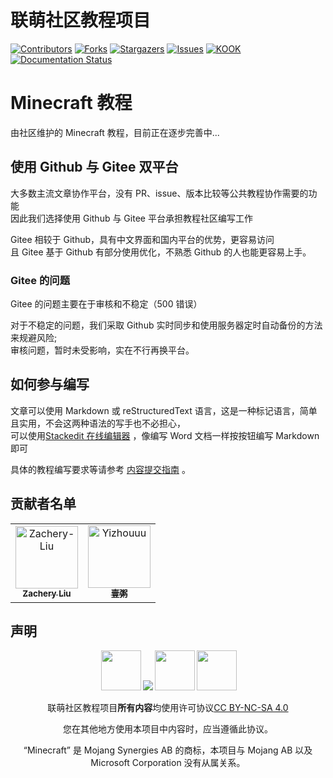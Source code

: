 

# 联萌社区教程项目

<!-- PROJECT SHIELDS -->

[![Contributors][contributors-shield]][contributors-url]
[![Forks][forks-shield]][forks-url]
[![Stargazers][stars-shield]][stars-url]
[![Issues][issues-shield]][issues-url]
[![KOOK][Kook-shield]][Kook-url]
[![Documentation Status][doc-shield]][doc-url]


# Minecraft 教程  
由社区维护的 Minecraft 教程，目前正在逐步完善中...  

## 使用 Github 与 Gitee 双平台 
大多数主流文章协作平台，没有 PR、issue、版本比较等公共教程协作需要的功能<br>
因此我们选择使用 Github 与 Gitee 平台承担教程社区编写工作

Gitee 相较于 Github，具有中文界面和国内平台的优势，更容易访问<br>
且 Gitee 基于 Github 有部分使用优化，不熟悉 Github 的人也能更容易上手。<br>


### Gitee 的问题 
Gitee 的问题主要在于审核和不稳定（500 错误）

对于不稳定的问题，我们采取 Github 实时同步和使用服务器定时自动备份的方法来规避风险; <br>
审核问题，暂时未受影响，实在不行再换平台。

## 如何参与编写 
文章可以使用 Markdown 或 reStructuredText 语言，这是一种标记语言，简单且实用，不会这两种语法的写手也不必担心，<br>
可以使用[Stackedit 在线编辑器](https://stackedit.cn/) ，像编写 Word 文档一样按按钮编写 Markdown 即可  

具体的教程编写要求等请参考 [内容提交指南](https://tutorial.lianmoe.cn/zh_CN/latest/contributing/index.html) 。

## 贡献者名单

<!-- readme: contributors -start -->
<table>
<tr>
    <td align="center">
        <a href="https://github.com/Zachery-Liu">
            <img src="https://avatars.githubusercontent.com/u/61861732?v=4" width="100;" alt="Zachery-Liu"/>
            <br />
            <sub><b>Zachery Liu</b></sub>
        </a>
    </td>
    <td align="center">
        <a href="https://github.com/Yizhouuu">
            <img src="https://avatars.githubusercontent.com/u/107225762?v=4" width="100;" alt="Yizhouuu"/>
            <br />
            <sub><b>壹粥</b></sub>
        </a>
    </td></tr>
</table>
<!-- readme: contributors -end -->

## 声明
<p xmlns:cc="http://creativecommons.org/ns#" xmlns:dct="http://purl.org/dc/terms/" style="text-align: center"><img style="height:64px!important;margin-left:3px;vertical-align:text-bottom;" src="https://mirrors.creativecommons.org/presskit/icons/cc.svg?ref=chooser-v1"><img style="height:64px!impSortant;margin-left:3px;vertical-align:text-bottom;" src="https://mirrors.creativecommons.org/presskit/icons/by.svg?ref=chooser-v1"><img style="height:64px!important;margin-left:3px;vertical-align:text-bottom;" src="https://mirrors.creativecommons.org/presskit/icons/nc.svg?ref=chooser-v1"><img style="height:64px!important;margin-left:3px;vertical-align:text-bottom;" src="https://mirrors.creativecommons.org/presskit/icons/sa.svg?ref=chooser-v1"><br><br><a property="dct:title" rel="cc:attributionURL">联萌社区教程项目</a><strong>所有内容</strong>均使用许可协议<a href="https://creativecommons.org/licenses/by-nc-sa/4.0/deed.zh?ref=chooser-v1" target="_blank" rel="license noopener noreferrer" style="display:inline-block;">CC BY-NC-SA 4.0</a></p>
<p style="text-align: center">您在其他地方使用本项目中内容时，应当遵循此协议。</p>
<p style="text-align: center">“Minecraft”  是 Mojang Synergies AB 的商标，本项目与 Mojang AB 以及 Microsoft Corporation 没有从属关系。</p>




<!-- links -->
[your-project-path]:Zachery-Liu/Lianmoe-Tutorial
[contributors-shield]: https://img.shields.io/github/contributors/Zachery-Liu/Lianmoe-Tutorial.svg?style=for-the-badge
[contributors-url]: https://github.com/Zachery-Liu/Lianmoe-Tutorial/graphs/contributors
[forks-shield]: https://img.shields.io/github/forks/Zachery-Liu/Lianmoe-Tutorial.svg?style=for-the-badge
[forks-url]: https://github.com/Zachery-Liu/Lianmoe-Tutorial/network/members
[stars-shield]: https://img.shields.io/github/stars/Zachery-Liu/Lianmoe-Tutorial.svg?style=for-the-badge
[stars-url]: https://github.com/Zachery-Liu/Lianmoe-Tutorial/stargazers
[issues-shield]: https://img.shields.io/github/issues/Zachery-Liu/Lianmoe-Tutorial.svg?style=for-the-badge
[issues-url]: https://img.shields.io/github/issues/Zachery-Liu/Lianmoe-Tutorial.svg
[Kook-shield]: https://img.shields.io/static/v1?label=Kook&message=加入交流频道&color=green&style=for-the-badge
[Kook-url]: https://kook.top/wtPZIy
[doc-shield]: https://readthedocs.org/projects/lianmoe-tutorial/badge/?version=latest&style=for-the-badge
[doc-url]: https://tutorial.lianmoe.cn/zh_CN/latest/?badge=latest


